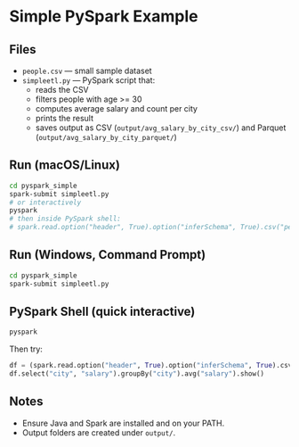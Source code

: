 # Simple PySpark Example

## Files
- `people.csv` — small sample dataset
- `simpleetl.py` — PySpark script that:
  - reads the CSV
  - filters people with age >= 30
  - computes average salary and count per city
  - prints the result
  - saves output as CSV (`output/avg_salary_by_city_csv/`) and Parquet (`output/avg_salary_by_city_parquet/`)

## Run (macOS/Linux)
```bash
cd pyspark_simple
spark-submit simpleetl.py
# or interactively
pyspark
# then inside PySpark shell:
# spark.read.option("header", True).option("inferSchema", True).csv("people.csv").show()
```

## Run (Windows, Command Prompt)
```cmd
cd pyspark_simple
spark-submit simpleetl.py
```

## PySpark Shell (quick interactive)
```bash
pyspark
```
Then try:
```python
df = (spark.read.option("header", True).option("inferSchema", True).csv("people.csv"))
df.select("city", "salary").groupBy("city").avg("salary").show()
```

## Notes
- Ensure Java and Spark are installed and on your PATH.
- Output folders are created under `output/`.
